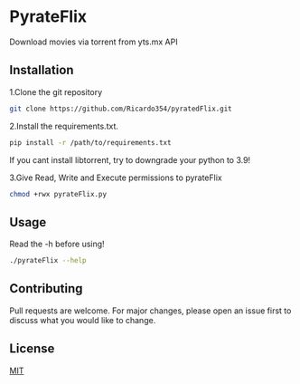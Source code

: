 # PyrateFlix

   Download movies via torrent from yts.mx API


## Installation

1.Clone the git repository
```bash
git clone https://github.com/Ricardo354/pyratedFlix.git
``` 

2.Install the requirements.txt.

```bash
pip install -r /path/to/requirements.txt
```
If you cant install libtorrent, try to downgrade your python to 3.9!

3.Give Read, Write and Execute permissions to pyrateFlix
```bash
chmod +rwx pyrateFlix.py
```
## Usage
Read the -h before using!
```bash
./pyrateFlix --help
```

## Contributing

Pull requests are welcome. For major changes, please open an issue first
to discuss what you would like to change.



## License

[MIT](https://choosealicense.com/licenses/mit/)
